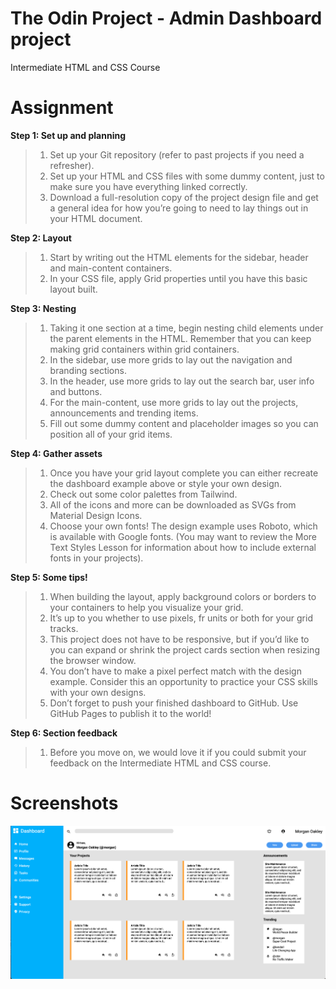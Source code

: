 # The Odin Project - Admin Dashboard project

Intermediate HTML and CSS Course

# Assignment

**Step 1: Set up and planning**

> 1.  Set up your Git repository (refer to past projects if you need a refresher).
> 2.  Set up your HTML and CSS files with some dummy content, just to make sure you have everything linked correctly.
> 3.  Download a full-resolution copy of the project design file and get a general idea for how you’re going to need to lay things out in your HTML document.

**Step 2: Layout**

> 1.  Start by writing out the HTML elements for the sidebar, header and main-content containers.
> 2.  In your CSS file, apply Grid properties until you have this basic layout built.

**Step 3: Nesting**

> 1.  Taking it one section at a time, begin nesting child elements under the parent elements in the HTML. Remember that you can keep making grid containers within grid containers.
> 2.  In the sidebar, use more grids to lay out the navigation and branding sections.
> 3.  In the header, use more grids to lay out the search bar, user info and buttons.
> 4.  For the main-content, use more grids to lay out the projects, announcements and trending items.
> 5.  Fill out some dummy content and placeholder images so you can position all of your grid items.

**Step 4: Gather assets**

> 1.  Once you have your grid layout complete you can either recreate the dashboard example above or style your own design.
> 2.  Check out some color palettes from Tailwind.
> 3.  All of the icons and more can be downloaded as SVGs from Material Design Icons.
> 4.  Choose your own fonts! The design example uses Roboto, which is available with Google fonts. (You may want to review the More Text Styles Lesson for information about how to include external fonts in your projects).

**Step 5: Some tips!**

> 1.  When building the layout, apply background colors or borders to your containers to help you visualize your grid.
> 2.  It’s up to you whether to use pixels, fr units or both for your grid tracks.
> 3.  This project does not have to be responsive, but if you’d like to you can expand or shrink the project cards section when resizing the browser window.
> 4.  You don’t have to make a pixel perfect match with the design example. Consider this an opportunity to practice your CSS skills with your own designs.
> 5.  Don’t forget to push your finished dashboard to GitHub. Use GitHub Pages to publish it to the world!

**Step 6: Section feedback**

> 1.  Before you move on, we would love it if you could submit your feedback on the Intermediate HTML and CSS course.

# Screenshots

<img src="https://github.com/scheuringtamas/odin-Admin-Dashboard/blob/main/adminDashboard.png"/>
